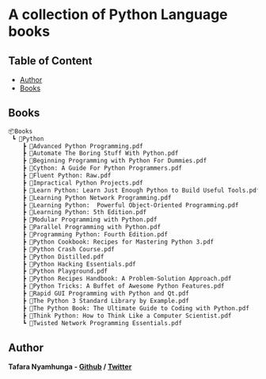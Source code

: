 # A collection of Python Language books

## Table of Content

* [Author](#author)
* [Books](#books)

## Books

```bash
📦Books
 ┗ 📂Python
    ┣ 📜Advanced Python Programming.pdf
    ┣ 📜Automate The Boring Stuff With Python.pdf
    ┣ 📜Beginning Programming with Python For Dummies.pdf
    ┣ 📜Cython: A Guide For Python Programmers.pdf
    ┣ 📜Fluent Python: Raw.pdf
    ┣ 📜Impractical Python Projects.pdf
    ┣ 📜Learn Python: Learn Just Enough Python to Build Useful Tools.pdf
    ┣ 📜Learning Python Network Programming.pdf
    ┣ 📜Learning Python:  Powerful Object-Oriented Programming.pdf
    ┣ 📜Learning Python: 5th Edition.pdf
    ┣ 📜Modular Programming with Python.pdf
    ┣ 📜Parallel Programming with Python.pdf
    ┣ 📜Programming Python: Fourth Edition.pdf
    ┣ 📜Python Cookbook: Recipes for Mastering Python 3.pdf
    ┣ 📜Python Crash Course.pdf
    ┣ 📜Python Distilled.pdf
    ┣ 📜Python Hacking Essentials.pdf
    ┣ 📜Python Playground.pdf
    ┣ 📜Python Recipes Handbook: A Problem-Solution Approach.pdf
    ┣ 📜Python Tricks: A Buffet of Awesome Python Features.pdf
    ┣ 📜Rapid GUI Programming with Python and Qt.pdf
    ┣ 📜The Python 3 Standard Library by Example.pdf
    ┣ 📜The Python Book: The Ultimate Guide to Coding with Python.pdf
    ┣ 📜Think Python: How to Think Like a Computer Scientist.pdf
    ┗ 📜Twisted Network Programming Essentials.pdf
```

## Author

**Tafara Nyamhunga  - [Github](https://github.com/tafara-n) / [Twitter](https://twitter.com/tafaranyamhunga)**
